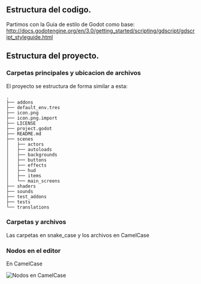 ## Estructura del codigo.

Partimos con la Guia de estilo de Godot como base: http://docs.godotengine.org/en/3.0/getting_started/scripting/gdscript/gdscript_styleguide.html

## Estructura del proyecto.

### Carpetas principales y ubicacion de archivos

El proyecto se estructura de forma similar a esta:

```
.
├── addons
├── default_env.tres
├── icon.png
├── icon.png.import
├── LICENSE
├── project.godot
├── README.md
├── scenes
│   ├── actors
│   ├── autoloads
│   ├── backgrounds
│   ├── buttons
│   ├── effects
│   ├── hud
│   ├── items
│   └── main_screens
├── shaders
├── sounds
├── test_addons
├── tests
└── translations
```

### Carpetas y archivos

Las carpetas en snake_case y los archivos en CamelCase

### Nodos en el editor

En CamelCase

![Nodos en CamelCase](https://i.imgur.com/uoPPQHB.png)
